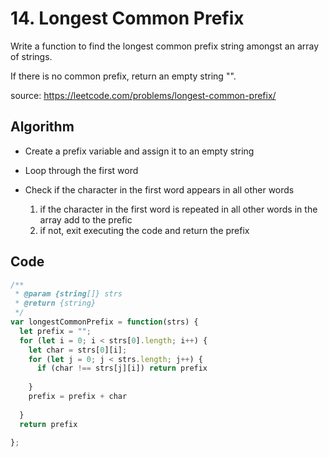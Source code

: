 # 14. Longest Common Prefix
Write a function to find the longest common prefix string amongst an array of strings.

If there is no common prefix, return an empty string "".

source: https://leetcode.com/problems/longest-common-prefix/

## Algorithm
* Create a prefix variable and assign it to an empty string
* Loop through the first word
*  Check if the character in the first word appears in all other words
   
   1. if the character in the first word is repeated in all other words in the array add to the prefic
   2.  if not, exit executing the code and return the prefix
## Code
```javascript
/**
 * @param {string[]} strs
 * @return {string}
 */
var longestCommonPrefix = function(strs) {
  let prefix = "";
  for (let i = 0; i < strs[0].length; i++) {
    let char = strs[0][i];
    for (let j = 0; j < strs.length; j++) {
      if (char !== strs[j][i]) return prefix     
      
    }
    prefix = prefix + char
    
  }
  return prefix
    
};
```